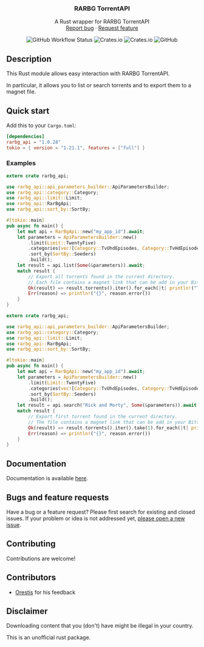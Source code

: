 <h3 align="center">RARBG TorrentAPI</h3>
<p align="center">
    A Rust wrapper for RARBG TorrentAPI
    <br>
    <a href="https://github.com/baptistecdr/rarbg_api/issues/new">Report bug</a>
    ·
    <a href="https://github.com/baptistecdr/rarbg_api/issues/new">Request feature</a>
</p>

<div align="center">

![GitHub Workflow Status](https://img.shields.io/github/workflow/status/baptistecdr/rarbg_api/Rust-CI-CD) ![Crates.io](https://img.shields.io/crates/v/rarbg_api) ![Crates.io](https://img.shields.io/crates/d/rarbg_api)  ![GitHub](https://img.shields.io/github/license/baptistecdr/rarbg_api)

</div>

## Description

This Rust module allows easy interaction with RARBG TorrentAPI.

In particular, it allows you to list or search torrents and to export them to a magnet file.

## Quick start

Add this to your `Cargo.toml`:

```toml
[dependencies]
rarbg_api = "1.0.28"
tokio = { version = "1.21.1", features = ["full"] }
```

### Examples

```rust
extern crate rarbg_api;

use rarbg_api::api_parameters_builder::ApiParametersBuilder;
use rarbg_api::category::Category;
use rarbg_api::limit::Limit;
use rarbg_api::RarBgApi;
use rarbg_api::sort_by::SortBy;

#[tokio::main]
pub async fn main() {
    let mut api = RarBgApi::new("my_app_id").await;
    let parameters = ApiParametersBuilder::new()
        .limit(Limit::TwentyFive)
        .categories(vec![Category::TvUhdEpisodes, Category::TvHdEpisodes, Category::TvEpisodes])
        .sort_by(SortBy::Seeders)
        .build();
    let result = api.list(Some(&parameters)).await;
    match result {
        // Export all torrents found in the current directory.
        // Each file contains a magnet link that can be add in your Bittorrent client.
        Ok(result) => result.torrents().iter().for_each(|t| println!("Torrent exported to '{}'.", t.export(".").unwrap())),
        Err(reason) => println!("{}", reason.error())
    }
}
```

```rust
extern crate rarbg_api;

use rarbg_api::api_parameters_builder::ApiParametersBuilder;
use rarbg_api::category::Category;
use rarbg_api::limit::Limit;
use rarbg_api::RarBgApi;
use rarbg_api::sort_by::SortBy;

#[tokio::main]
pub async fn main() {
    let mut api = RarBgApi::new("my_app_id").await;
    let parameters = ApiParametersBuilder::new()
        .limit(Limit::TwentyFive)
        .categories(vec![Category::TvUhdEpisodes, Category::TvHdEpisodes, Category::TvEpisodes])
        .sort_by(SortBy::Seeders)
        .build();
    let result = api.search("Rick and Morty", Some(&parameters)).await;
    match result {
        // Export first torrent found in the current directory.
        // The file contains a magnet link that can be add in your Bittorrent client.
        Ok(result) => result.torrents().iter().take(1).for_each(|t| println!("Torrent exported to '{}'.", t.export(".").unwrap())),
        Err(reason) => println!("{}", reason.error())
    }
}
```

## Documentation

Documentation is available [here](https://docs.rs/rarbg_api).

## Bugs and feature requests

Have a bug or a feature request? Please first search for existing and closed issues. If your problem or idea is not
addressed yet, [please open a new issue](https://github.com/baptistecdr/rarbg_api/issues).

## Contributing

Contributions are welcome!

## Contributors

- [Orestis](https://github.com/omalaspinas) for his feedback

## Disclaimer

Downloading content that you (don't) have might be illegal in your country.

This is an unofficial rust package.
